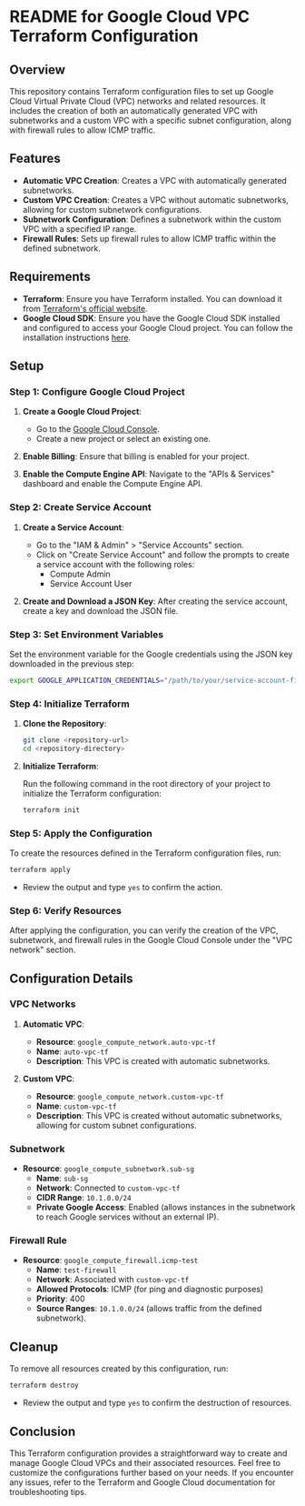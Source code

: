 # README for Google Cloud VPC Terraform Configuration

## Overview

This repository contains Terraform configuration files to set up Google Cloud Virtual Private Cloud (VPC) networks and related resources. It includes the creation of both an automatically generated VPC with subnetworks and a custom VPC with a specific subnet configuration, along with firewall rules to allow ICMP traffic.

## Features

- **Automatic VPC Creation**: Creates a VPC with automatically generated subnetworks.
- **Custom VPC Creation**: Creates a VPC without automatic subnetworks, allowing for custom subnetwork configurations.
- **Subnetwork Configuration**: Defines a subnetwork within the custom VPC with a specified IP range.
- **Firewall Rules**: Sets up firewall rules to allow ICMP traffic within the defined subnetwork.

## Requirements

- **Terraform**: Ensure you have Terraform installed. You can download it from [Terraform's official website](https://www.terraform.io/downloads.html).
- **Google Cloud SDK**: Ensure you have the Google Cloud SDK installed and configured to access your Google Cloud project. You can follow the installation instructions [here](https://cloud.google.com/sdk/docs/install).

## Setup

### Step 1: Configure Google Cloud Project

1. **Create a Google Cloud Project**: 
   - Go to the [Google Cloud Console](https://console.cloud.google.com/).
   - Create a new project or select an existing one.

2. **Enable Billing**: Ensure that billing is enabled for your project.

3. **Enable the Compute Engine API**: Navigate to the "APIs & Services" dashboard and enable the Compute Engine API.

### Step 2: Create Service Account

1. **Create a Service Account**: 
   - Go to the "IAM & Admin" > "Service Accounts" section.
   - Click on "Create Service Account" and follow the prompts to create a service account with the following roles:
     - Compute Admin
     - Service Account User

2. **Create and Download a JSON Key**: After creating the service account, create a key and download the JSON file.

### Step 3: Set Environment Variables

Set the environment variable for the Google credentials using the JSON key downloaded in the previous step:

```bash
export GOOGLE_APPLICATION_CREDENTIALS="/path/to/your/service-account-file.json"
```

### Step 4: Initialize Terraform

1. **Clone the Repository**:

   ```bash
   git clone <repository-url>
   cd <repository-directory>
   ```

2. **Initialize Terraform**:

   Run the following command in the root directory of your project to initialize the Terraform configuration:

   ```bash
   terraform init
   ```

### Step 5: Apply the Configuration

To create the resources defined in the Terraform configuration files, run:

```bash
terraform apply
```

- Review the output and type `yes` to confirm the action.

### Step 6: Verify Resources

After applying the configuration, you can verify the creation of the VPC, subnetwork, and firewall rules in the Google Cloud Console under the "VPC network" section.

## Configuration Details

### VPC Networks

1. **Automatic VPC**:
   - **Resource**: `google_compute_network.auto-vpc-tf`
   - **Name**: `auto-vpc-tf`
   - **Description**: This VPC is created with automatic subnetworks.

2. **Custom VPC**:
   - **Resource**: `google_compute_network.custom-vpc-tf`
   - **Name**: `custom-vpc-tf`
   - **Description**: This VPC is created without automatic subnetworks, allowing for custom subnet configurations.

### Subnetwork

- **Resource**: `google_compute_subnetwork.sub-sg`
  - **Name**: `sub-sg`
  - **Network**: Connected to `custom-vpc-tf`
  - **CIDR Range**: `10.1.0.0/24`
  - **Private Google Access**: Enabled (allows instances in the subnetwork to reach Google services without an external IP).

### Firewall Rule

- **Resource**: `google_compute_firewall.icmp-test`
  - **Name**: `test-firewall`
  - **Network**: Associated with `custom-vpc-tf`
  - **Allowed Protocols**: ICMP (for ping and diagnostic purposes)
  - **Priority**: 400
  - **Source Ranges**: `10.1.0.0/24` (allows traffic from the defined subnetwork).

## Cleanup

To remove all resources created by this configuration, run:

```bash
terraform destroy
```

- Review the output and type `yes` to confirm the destruction of resources.

## Conclusion

This Terraform configuration provides a straightforward way to create and manage Google Cloud VPCs and their associated resources. Feel free to customize the configurations further based on your needs. If you encounter any issues, refer to the Terraform and Google Cloud documentation for troubleshooting tips.